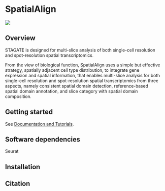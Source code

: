 # SpatialAlign

![](https://github.com/bm2-lab/SpatialAlign/SpatialAlign_Overview.png)


## Overview
STAGATE is designed for multi-slice analysis of both single-cell resolution and spot-resolution spatial transcriptomics.

From the view of biological function, SpatialAlign uses a simple but effective strategy, spatially adjacent cell type distribution, to integrate gene expression and spatial information, that enables multi-slice analysis for both single-cell resolution and spot-resolution spatial transcriptomics from three aspects, namely consistent spatial domain detection, reference-based spatial domain annotation, and slice category with spatial domain composition.

## Getting started
See [Documentation and Tutorials](https://spatialalign.readthedocs.io/en/latest/index.html).

## Software dependencies
Seurat

## Installation


## Citation


